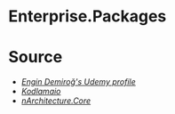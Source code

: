 # Enterprise.Packages

# Source

* *[Engin Demiroğ's Udemy profile](https://www.udemy.com/user/engindemiro/)*
* *[Kodlamaio](https://github.com/kodlamaio-projects)*
* *[nArchitecture.Core](https://github.com/kodlamaio-projects/nArchitecture.Core)*
